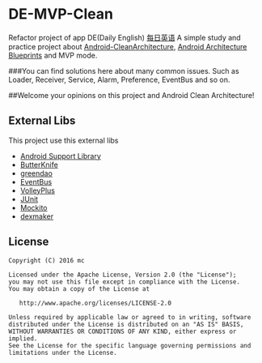 # DE-MVP-Clean
Refactor project of app DE(Daily English) [每日英语](http://android.myapp.com/myapp/detail.htm?apkName=com.xixicm.de)
A simple study and practice project about [Android-CleanArchitecture](https://github.com/android10/Android-CleanArchitecture), [Android Architecture Blueprints](https://github.com/googlesamples/android-architecture) and MVP mode.

###You can find solutions here about many common issues. Such as Loader, Receiver, Service, Alarm, Preference, EventBus and so on.

##Welcome your opinions on this project and Android Clean Architecture!

External Libs
------------

This project use this external libs

* [Android Support Library](https://developer.android.com/topic/libraries/support-library/index.html)
* [ButterKnife](http://jakewharton.github.io/butterknife/)
* [greendao](https://github.com/greenrobot/greenDAO)
* [EventBus](https://github.com/greenrobot/EventBus)
* [VolleyPlus](https://github.com/DWorkS/VolleyPlus)
* [JUnit](https://github.com/junit-team/junit4)
* [Mockito](http://site.mockito.org/)
* [dexmaker](https://github.com/crittercism/dexmaker)

License
--------

    Copyright (C) 2016 mc

    Licensed under the Apache License, Version 2.0 (the "License");
    you may not use this file except in compliance with the License.
    You may obtain a copy of the License at

       http://www.apache.org/licenses/LICENSE-2.0

    Unless required by applicable law or agreed to in writing, software
    distributed under the License is distributed on an "AS IS" BASIS,
    WITHOUT WARRANTIES OR CONDITIONS OF ANY KIND, either express or implied.
    See the License for the specific language governing permissions and
    limitations under the License.

